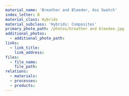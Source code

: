 ```yaml
---
material_name: 'Breather and Bleeder, 4oz Swatch'
index_letter: B
material_class: Hybrids
material_subclass: 'Hybrids: Composites'
primary_photo_path: /photos/breather and bleedee.jpg
additional_photos:
  - additional_photo_path:
links:
  - link_title:
    link_address:
files:
  - file_name:
    file_path:
relations:
  - materials:
  - processes:
  - products:
---
```



